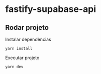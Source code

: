 # fastify-supabase-api

## Rodar projeto
Instalar dependências
```
yarn install
```
Executar projeto
```
yarn dev
```
